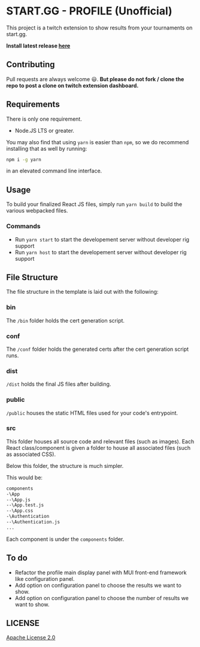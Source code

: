 # START.GG - PROFILE (Unofficial)

This project is a twitch extension to show results from your tournaments on start.gg.

**Install latest release [here](https://dashboard.twitch.tv/extensions/ksjaek493w0o9wdyfg7ud45pve0ec4-0.0.2)**

## Contributing

Pull requests are always welcome 😃.
**But please do not fork / clone the repo to post a clone on twitch extension dashboard.**

## Requirements

There is only one requirement.

* Node.JS LTS or greater.

You may also find that using `yarn` is easier than `npm`, so we do recommend installing that as well by running:

```bash
npm i -g yarn
```

in an elevated command line interface.

## Usage

To build your finalized React JS files, simply run `yarn build` to build the various webpacked files.

### Commands

* Run `yarn start` to start the developement server without developer rig support
* Run `yarn host` to start the developement server without developer rig support

## File Structure

The file structure in the template is laid out with the following:

### bin

The `/bin` folder holds the cert generation script.

### conf

The `/conf` folder holds the generated certs after the cert generation script runs.

### dist

`/dist` holds the final JS files after building.

### public

`/public` houses the static HTML files used for your code's entrypoint.

### src

This folder houses all source code and relevant files (such as images). Each React class/component is given a folder to house all associated files (such as associated CSS).

Below this folder, the structure is much simpler.

This would be:

```bash
components
-\App
--\App.js
--\App.test.js
--\App.css
-\Authentication
--\Authentication.js
...
```

Each component is under the `components` folder.

## To do

* Refactor the profile main display panel with MUI front-end framework like configuration panel.
* Add option on configuration panel to choose the results we want to show.
* Add option on configuration panel to choose the number of results we want to show.

## LICENSE

[Apache License 2.0](https://choosealicense.com/licenses/apache-2.0/)